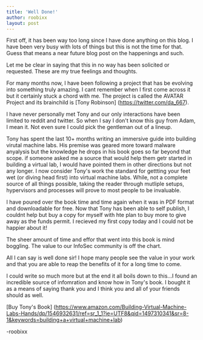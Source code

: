 ```yaml
---
title: 'Well Done!'
author: roobixx
layout: post
---
```


First off, it has been way too long since I have done anything on this blog. I have been very busy with lots of things but this is not the time for that. Guess that means a near future blog post on the happenings and such.

Let me be clear in saying that this in no way has been solicited or requested. These are my true feelings and thoughts.

For many months now, I have been following a project that has be evolving into something truly amazing. I cant remember when I first come across it but it certainly stuck a chord with me. The project is called the AVATAR Project and its brainchild is [Tony Robinson] (https://twitter.com/da_667).

I have never personally met Tony and our only interactions have been limited to reddit and twitter. So when I say I don't know this guy from Adam, I mean it. Not even sure I could pick the gentleman out of a lineup. 

Tony has spent the last 10+ months writing an immersive guide into building virutal machine labs. His premise was geared more toward malware anyalysis but the knowledge he drops in his book goes so far beyond that scope. if someone asked me a source that would help them getr started in building a virtual lab, I would have pointed them in other directions but not any longer. I now consider Tony's work the standard for gettting your feet wet (or diving head first) into virtual machine labs. While, not a complete source of all things possible, taking the reader through mutliple setups, hypervisors and processes will prove to most people to be invaluable. 

I have poured over the book time and time again when it was in PDF format and downloadable for free. Now that Tony has been able to self publish, I couldnt help but buy a copy for myself with hte plan to buy more to give away as the funds permit. I recieved my first copy today and I could not be happier about it! 

The sheer amount of time and effor that went into this book is mind boggling. The value to our InfoSec community is off the chart. 

All I can say is well done sir! I hope many people see the value in your work and that you are able to reap the benefits of it for a long time to come. 

I could write so much more but at the end it all boils down to this...I found an incredible source of infomration and know how in Tony's book. I bought it as a means of saying thank you and I think you and all of your friends should as well. 

[Buy Tony's Book] (https://www.amazon.com/Building-Virtual-Machine-Labs-Hands/dp/1546932631/ref=sr_1_1?ie=UTF8&qid=1497310341&sr=8-1&keywords=building+a+virtual+machine+lab)

-roobixx


